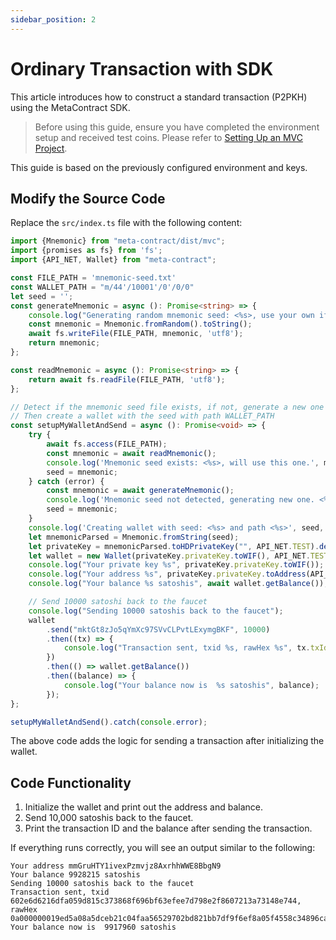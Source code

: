 ```yaml
---
sidebar_position: 2
---
```


# Ordinary Transaction with SDK

This article introduces how to construct a standard transaction (P2PKH) using the MetaContract SDK.

> Before using this guide, ensure you have completed the environment setup and received test coins. Please refer
> to [Setting Up an MVC Project](../enviroment/setup-project.md).

This guide is based on the previously configured environment and keys.

## Modify the Source Code

Replace the `src/index.ts` file with the following content:

```typescript
import {Mnemonic} from "meta-contract/dist/mvc";
import {promises as fs} from 'fs';
import {API_NET, Wallet} from "meta-contract";

const FILE_PATH = 'mnemonic-seed.txt'
const WALLET_PATH = "m/44'/10001'/0'/0/0"
let seed = '';
const generateMnemonic = async (): Promise<string> => {
    console.log("Generating random mnemonic seed: <%s>, use your own if you already have it", Mnemonic.fromRandom().toString())
    const mnemonic = Mnemonic.fromRandom().toString();
    await fs.writeFile(FILE_PATH, mnemonic, 'utf8');
    return mnemonic;
};

const readMnemonic = async (): Promise<string> => {
    return await fs.readFile(FILE_PATH, 'utf8');
};

// Detect if the mnemonic seed file exists, if not, generate a new one
// Then create a wallet with the seed with path WALLET_PATH
const setupMyWalletAndSend = async (): Promise<void> => {
    try {
        await fs.access(FILE_PATH);
        const mnemonic = await readMnemonic();
        console.log('Mnemonic seed exists: <%s>, will use this one.', mnemonic);
        seed = mnemonic;
    } catch (error) {
        const mnemonic = await generateMnemonic();
        console.log('Mnemonic seed not detected, generating new one. <%s> , please keep it safe for future use.', mnemonic);
        seed = mnemonic;
    }
    console.log('Creating wallet with seed: <%s> and path <%s>', seed, WALLET_PATH);
    let mnemonicParsed = Mnemonic.fromString(seed);
    let privateKey = mnemonicParsed.toHDPrivateKey("", API_NET.TEST).deriveChild(WALLET_PATH);
    let wallet = new Wallet(privateKey.privateKey.toWIF(), API_NET.TEST, 1);
    console.log("Your private key %s", privateKey.privateKey.toWIF());
    console.log("Your address %s", privateKey.privateKey.toAddress(API_NET.TEST).toString());
    console.log("Your balance %s satoshis", await wallet.getBalance());

    // Send 10000 satoshi back to the faucet
    console.log("Sending 10000 satoshis back to the faucet");
    wallet
        .send("mktGt8zJo5qYmXc97SVvCLPvtLExymgBKF", 10000)
        .then((tx) => {
            console.log("Transaction sent, txid %s, rawHex %s", tx.txId, tx.txHex);
        })
        .then(() => wallet.getBalance())
        .then((balance) => {
            console.log("Your balance now is  %s satoshis", balance);
        });
};

setupMyWalletAndSend().catch(console.error);
```

The above code adds the logic for sending a transaction after initializing the wallet.

## Code Functionality

1. Initialize the wallet and print out the address and balance.
2. Send 10,000 satoshis back to the faucet.
3. Print the transaction ID and the balance after sending the transaction.

If everything runs correctly, you will see an output similar to the following:

```text
Your address mmGruHTY1ivexPzmvjz8AxrhhWWE8BbgN9
Your balance 9928215 satoshis
Sending 10000 satoshis back to the faucet
Transaction sent, txid 602e6d6216dfa059d815c373868f696bf63efee7d798e2f8607213a73148e744, rawHex 0a000000019ed5a08a5dceb21c04faa56529702bd821bb7df9f6ef8a05f4558c34896ca62a010000006a47304402202c202844366d0ea54f0efc297982e19c6e47fd0ac8e94bf9343d304f8bb0da5202203fc50d96855acd27c18c26789362b3a970f7c83dfe2a85e581aaaeb201424648412102b9302409e6a04b5cb8470ef1471e36a894e2676373e51cbcff54e6fa516d12f5ffffffff0210270000000000001976a9143ae0e15c763122be84e4d2d75a9e92b0d8703b2c88ac08569700000000001976a9143f266e0384df8e171b60895832f58aaf4d5b58ab88ac00000000
Your balance now is  9917960 satoshis
```

